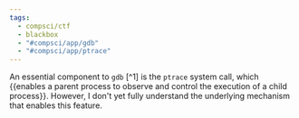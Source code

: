 ```yaml
---
tags:
  - compsci/ctf
  - blackbox
  - "#compsci/app/gdb"
  - "#compsci/app/ptrace"
---
```

An essential component to `gdb` [^1] is the `ptrace` system call, which {{enables a parent process to observe and control the execution of a child process}}. However, I don't yet fully understand the underlying mechanism that enables this feature. <!--SR:!2024-06-05,1,230-->